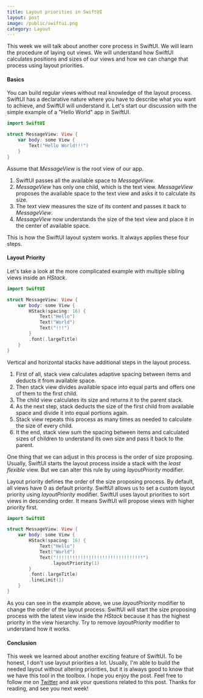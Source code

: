 ```yaml
---
title: Layout priorities in SwiftUI
layout: post
image: /public/swiftui.png
category: Layout
---
```

This week we will talk about another core process in SwiftUI. We will learn the procedure of laying out views. We will understand how SwiftUI calculates positions and sizes of our views and how we can change that process using layout priorities.

#### Basics
You can build regular views without real knowledge of the layout process. SwiftUI has a declarative nature where you have to describe what you want to achieve, and SwiftUI will understand it. Let's start our discussion with the simple example of a "Hello World" app in SwiftUI.

```swift
import SwiftUI

struct MessageView: View {
    var body: some View {
        Text("Hello World!!!")
    }
}
```

Assume that *MessageView* is the root view of our app. 
1. SwiftUI passes all the available space to *MessageView*.
2. *MessageView* has only one child, which is the text view. *MessageView* proposes the available space to the text view and asks it to calculate its size.
3. The text view measures the size of its content and passes it back to *MessageView*.
4. *MessageView* now understands the size of the text view and place it in the center of available space.

This is how the SwiftUI layout system works. It always applies these four steps.

#### Layout Priority
Let's take a look at the more complicated example with multiple sibling views inside an *HStack*.

```swift
import SwiftUI

struct MessageView: View {
    var body: some View {
        HStack(spacing: 16) {
            Text("Hello")
            Text("World")
            Text("!!!")
        }
        .font(.largeTitle)
    }
}
```

Vertical and horizontal stacks have additional steps in the layout process.
1. First of all, stack view calculates adaptive spacing between items and deducts it from available space.
2. Then stack view divides available space into equal parts and offers one of them to the first child.
3. The child view calculates its size and returns it to the parent stack.
4. As the next step, stack deducts the size of the first child from available space and divide it into equal portions again.
5. Stack view repeats this process as many times as needed to calculate the size of every child.
6. It the end, stack view sum the spacing between items and calculated sizes of children to understand its own size and pass it back to the parent.

One thing that we can adjust in this process is the order of size proposing. Usually, SwiftUI starts the layout process inside a stack with the *least flexible* view. But we can alter this rule by using *layoutPriority* modifier.

Layout priority defines the order of the size proposing process. By default, all views have 0 as default priority. SwiftUI allows us to set a custom layout priority using *layoutPriority* modifier. SwiftUI uses layout priorities to sort views in descending order. It means SwiftUI will propose views with higher priority first.

```swift
import SwiftUI

struct MessageView: View {
    var body: some View {
        HStack(spacing: 16) {
            Text("Hello")
            Text("World")
            Text("!!!!!!!!!!!!!!!!!!!!!!!!!!!!!!!!")
                .layoutPriority(1)
        }
        .font(.largeTitle)
        .lineLimit(1)
    }
}
```

As you can see in the example above, we use *layoutPriority* modifier to change the order of the layout process. SwiftUI will start the size proposing process with the latest view inside the *HStack* because it has the highest priority in the view hierarchy. Try to remove *layoutPriority* modifier to understand how it works.

#### Conclusion
This week we learned about another exciting feature of SwiftUI. To be honest, I don't use layout priorities a lot. Usually, I'm able to build the needed layout without altering priorities, but it is always good to know that we have this tool in the toolbox. I hope you enjoy the post. Feel free to follow me on [Twitter](https://twitter.com/mecid) and ask your questions related to this post. Thanks for reading, and see you next week!